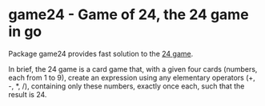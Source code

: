 # game24 - Game of 24, the 24 game in go

Package game24 provides fast solution to the [24 game](http://rosettacode.org/wiki/24_game).

In brief, the 24 game is a card game that, with a given four cards (numbers, each from 1 to 9), create an expression using any elementary operators (+, -, *, /), containing only these numbers, exactly once each, such that the result is 24.

